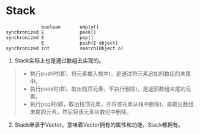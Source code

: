 ﻿
# Stack
```
             boolean       empty()  
synchronized E             peek()  
synchronized E             pop()  
             E             push(E object)  
synchronized int           search(Object o)  
```
1. Stack实际上也是通过数组去实现的。
>* 执行push时(即，将元素推入栈中)，是通过将元素追加的数组的末尾中。
>* 执行peek时(即，取出栈顶元素，不执行删除)，是返回数组末尾的元素。
>* 执行pop时(即，取出栈顶元素，并将该元素从栈中删除)，是取出数组末尾的元素，然后将该元素从数组中删除。

2. Stack继承于Vector，意味着Vector拥有的属性和功能，Stack都拥有。


